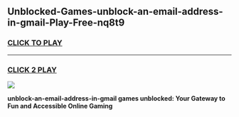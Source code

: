 
## Unblocked-Games-unblock-an-email-address-in-gmail-Play-Free-nq8t9
<h3>
<a href="https://premium76.site?title=unblock-an-email-address-in-gmail&ref=18A1">CLICK TO PLAY</a></h3>
<hr>

<h3>
<a href="https://premium76.site?title=unblock-an-email-address-in-gmail&ref=18A1">CLICK 2 PLAY</a>
  
</h3>

<a href="https://premium76.site?title=unblock-an-email-address-in-gmail&ref=18A1"><img src="https://clearcache.store/games.png"></a>


**unblock-an-email-address-in-gmail games unblocked: Your Gateway to Fun and Accessible Online Gaming**
